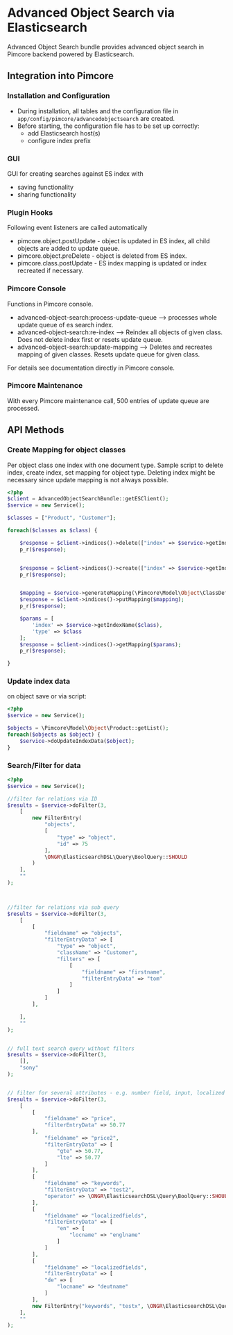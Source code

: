 # Advanced Object Search via Elasticsearch

Advanced Object Search bundle provides advanced object search in 
Pimcore backend powered by Elasticsearch. 

## Integration into Pimcore

### Installation and Configuration
- During installation, all tables and the configuration file in `app/config/pimcore/advancedobjectsearch` are created. 
- Before starting, the configuration file has to be set up correctly: 
  - add Elasticsearch host(s)
  - configure index prefix

### GUI
GUI for creating searches against ES index with
- saving functionality
- sharing functionality

### Plugin Hooks
Following event listeners are called automatically
- pimcore.object.postUpdate - object is updated in ES index, all child objects are added to update queue.
- pimcore.object.preDelete  - object is deleted from ES index.
- pimcore.class.postUpdate  - ES index mapping is updated or index recreated if necessary.

### Pimcore Console
Functions in Pimcore console.
- advanced-object-search:process-update-queue --> processes whole update queue of es search index.
- advanced-object-search:re-index --> Reindex all objects of given class. Does not delete index first or resets update queue.
- advanced-object-search:update-mapping --> Deletes and recreates mapping of given classes. Resets update queue for given class.

For details see documentation directly in Pimcore console.


### Pimcore Maintenance
With every Pimcore maintenance call, 500 entries of update queue are processed.



## API Methods

### Create Mapping for object classes

Per object class one index with one document type.
Sample script to delete index, create index, set mapping for object type.
Deleting index might be necessary since update mapping is not always possible.

```php
<?php
$client = AdvancedObjectSearchBundle::getESClient();
$service = new Service();

$classes = ["Product", "Customer"];

foreach($classes as $class) {

    $response = $client->indices()->delete(["index" => $service->getIndexName($class)]);
    p_r($response);


    $response = $client->indices()->create(["index" => $service->getIndexName($class)]);
    p_r($response);


    $mapping = $service->generateMapping(\Pimcore\Model\Object\ClassDefinition::getByName($class));
    $response = $client->indices()->putMapping($mapping);
    p_r($response);

    $params = [
        'index' => $service->getIndexName($class),
        'type' => $class
    ];
    $response = $client->indices()->getMapping($params);
    p_r($response);

}
```


### Update index data

on object save or via script:
```php
<?php
$service = new Service();

$objects = \Pimcore\Model\Object\Product::getList();
foreach($objects as $object) {
    $service->doUpdateIndexData($object);
}

```


### Search/Filter for data

```php
<?php
$service = new Service();

//filter for relations via ID
$results = $service->doFilter(3,
    [
        new FilterEntry(
            "objects",
            [
                "type" => "object",
                "id" => 75
            ],
            \ONGR\ElasticsearchDSL\Query\BoolQuery::SHOULD
        )
    ],
    ""
);



//filter for relations via sub query
$results = $service->doFilter(3,
    [
        [
            "fieldname" => "objects",
            "filterEntryData" => [
                "type" => "object",
                "className" => "Customer",
                "filters" => [
                    [
                        "fieldname" => "firstname",
                        "filterEntryData" => "tom"
                    ]
                ]
            ]
        ],

    ],
    ""
);


// full text search query without filters
$results = $service->doFilter(3,
    [],
    "sony"
);


// filter for several attributes - e.g. number field, input, localized fields
$results = $service->doFilter(3,
    [
        [
            "fieldname" => "price",
            "filterEntryData" => 50.77
        ],
            "fieldname" => "price2",
            "filterEntryData" => [
                "gte" => 50.77,
                "lte" => 50.77
            ]
        ],
        [
            "fieldname" => "keywords",
            "filterEntryData" => "test2",
            "operator" => \ONGR\ElasticsearchDSL\Query\BoolQuery::SHOULD
        ],
        [
            "fieldname" => "localizedfields",
            "filterEntryData" => [
                "en" => [
                    "locname" => "englname"
                ]
            ]
        ],
        [
            "fieldname" => "localizedfields",
            "filterEntryData" => [
            "de" => [
                "locname" => "deutname"
            ]
        ],
        new FilterEntry("keywords", "testx", \ONGR\ElasticsearchDSL\Query\BoolQuery::SHOULD)
    ],
    ""
);

```
